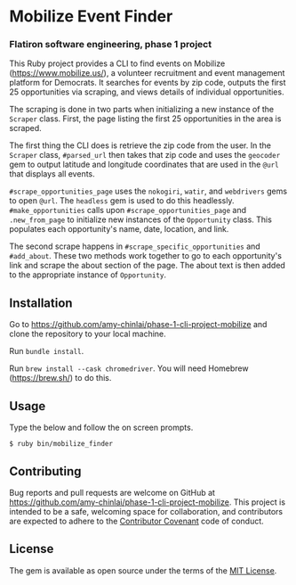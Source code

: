 # Mobilize Event Finder
### Flatiron software engineering, phase 1 project

This Ruby project provides a CLI to find events on Mobilize (https://www.mobilize.us/), a volunteer recruitment and event management platform for Democrats. It searches for events by zip code, outputs the first 25 opportunities via scraping, and views details of individual opportunities.

The scraping is done in two parts when initializing a new instance of the `Scraper` class. First, the page listing the first 25 opportunities in the area is scraped. 

The first thing the CLI does is retrieve the zip code from the user. In the `Scraper` class, `#parsed_url` then takes that zip code and uses the `geocoder` gem to output latitude and longitude coordinates that are used in the `@url` that displays all events.

`#scrape_opportunities_page` uses the `nokogiri`, `watir`, and `webdrivers` gems to open `@url`. The `headless` gem is used to do this headlessly. `#make_opportunities` calls upon `#scrape_opportunities_page` and `.new_from_page` to initialize new instances of the `Opportunity` class. This populates each opportunity's name, date, location, and link.

The second scrape happens in `#scrape_specific_opportunities` and `#add_about`. These two methods work together to go to each opportunity's link and scrape the about section of the page. The about text is then added to the appropriate instance of `Opportunity`.


## Installation

Go to https://github.com/amy-chinlai/phase-1-cli-project-mobilize and clone the repository to your local machine.

Run `bundle install`.

Run `brew install --cask chromedriver`. You will need Homebrew (https://brew.sh/) to do this.

## Usage

Type the below and follow the on screen prompts.

    $ ruby bin/mobilize_finder

## Contributing

Bug reports and pull requests are welcome on GitHub at https://github.com/amy-chinlai/phase-1-cli-project-mobilize. This project is intended to be a safe, welcoming space for collaboration, and contributors are expected to adhere to the [Contributor Covenant](contributor-covenant.org) code of conduct.


## License

The gem is available as open source under the terms of the [MIT License](http://opensource.org/licenses/MIT).